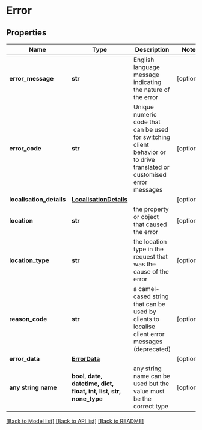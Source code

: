 # Error


## Properties
Name | Type | Description | Notes
------------ | ------------- | ------------- | -------------
**error_message** | **str** | English language message indicating the nature of the error | [optional] 
**error_code** | **str** | Unique numeric code that can be used for switching client behavior or to drive translated or customised error messages | [optional] 
**localisation_details** | [**LocalisationDetails**](LocalisationDetails.md) |  | [optional] 
**location** | **str** | the property or object that caused the error | [optional] 
**location_type** | **str** | the location type in the request that was the cause of the error  | [optional] 
**reason_code** | **str** | a camel-cased string that can be used by clients to localise client error messages (deprecated) | [optional] 
**error_data** | [**ErrorData**](ErrorData.md) |  | [optional] 
**any string name** | **bool, date, datetime, dict, float, int, list, str, none_type** | any string name can be used but the value must be the correct type | [optional]

[[Back to Model list]](../README.md#documentation-for-models) [[Back to API list]](../README.md#documentation-for-api-endpoints) [[Back to README]](../README.md)


